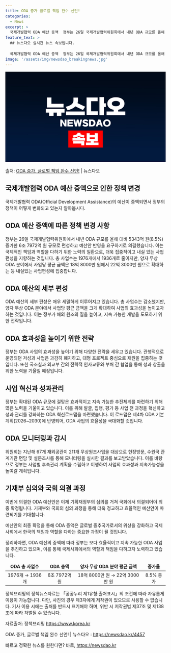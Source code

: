 ```yaml
---
title: ODA 증가 글로벌 책임 완수 선언!
categories:
  - News
excerpt: >
  국제개발협력 ODA 예산 증액  정부는 26일 국제개발협력위원회에서 내년 ODA 규모를 올해 대비 5343억…
feature_text: >
  ## 뉴스다오 실시간 뉴스 속보입니다.

  국제개발협력 ODA 예산 증액  정부는 26일 국제개발협력위원회에서 내년 ODA 규모를 올해 대비 5343억…
image: '/assets/img/newsdao_breakingnews.jpg'
---
```


![뉴스다오 속보](/assets/img/newsdao_breakingnews.jpg)

<p>출처: <a href="https://newsdao.kr/4457" rel="dofollow">ODA 증가, 글로벌 책임 완수 선언!</a> | 뉴스다오</p>

<h2>국제개발협력 ODA 예산 증액으로 인한 정책 변경</h2>

<p data-ke-size="size16">국제개발협력 ODA(Official Development Assistance)의 예산이 증액되면서 정부의 정책이 어떻게 변화되고 있는지 알아봅시다.</p>

<h2 data-ke-size="size26">ODA 예산 증액에 따른 정책 변경 사항</h2>

<p data-ke-size="size16">정부는 26일 국제개발협력위원회에서 내년 ODA 규모를 올해 대비 5343억 원(8.5%) 증가한 6조 7972억 원 규모로 편성하고 예산안 반영을 요구하기로 의결했습니다. 이는 국제적인 책임과 역할을 다하기 위한 노력의 일환으로, 더욱 집중적이고 내실 있는 사업편성을 지향하는 것입니다. 총 사업수는 1976개에서 1936개로 줄이지만, 양자 무상 ODA 분야에서 사업당 평균 금액은 18억 8000만 원에서 22억 3000만 원으로 확대하는 등 내실있는 사업편성에 집중합니다.</p>

<h2 data-ke-size="size26">ODA 예산의 세부 편성</h2>

<p data-ke-size="size16">ODA 예산의 세부 편성은 매우 세밀하게 이루어지고 있습니다. 총 사업수는 감소했지만, 양자 무상 ODA 분야에서 사업당 평균 금액을 크게 확대하여 사업의 효과성을 높이고자 하는 것입니다. 이는 정부가 해외 원조의 질을 높이고, 지속 가능한 개발을 도모하기 위한 전략입니다.</p>

<h2 data-ke-size="size26">ODA 효과성을 높이기 위한 전략</h2>

<p data-ke-size="size16">정부는 ODA 사업의 효과성을 높이기 위해 다양한 전략을 세우고 있습니다. 관행적으로 운영되던 저성과 사업은 과감히 폐지하고, 대형 프로젝트 중심으로 재원을 집중하는 것입니다. 또한 국조실과 외교부 간의 전략적 인사교류와 부처 간 협업을 통해 성과 창출을 위한 노력을 기울일 예정입니다.</p>

<h2 data-ke-size="size26">사업 혁신과 성과관리</h2>

<p data-ke-size="size16">정부는 확대된 ODA 규모에 걸맞은 효과적이고 지속 가능한 추진체계를 마련하기 위해 많은 노력을 기울이고 있습니다. 이를 위해 발굴, 집행, 평가 등 사업 전 과정을 혁신하고 성과 관리를 강화하는 ODA 혁신로드맵을 마련했습니다. 이 로드맵은 제4차 ODA 기본계획(2026~2030)에 반영되어, ODA 사업의 효율성을 극대화할 것입니다.</p>

<h2 data-ke-size="size26">ODA 모니터링과 감시</h2>

<p data-ke-size="size16">위원회는 지난해 67개 재외공관이 211개 무상원조사업을 대상으로 현장방문, 수원국 관계기관 면담 및 설문조사를 통해 모니터링을 실시한 결과를 보고받았습니다. 이를 바탕으로 정부는 사업별 후속관리 계획을 수립하고 이행하여 사업의 효과성과 지속가능성을 높여갈 계획입니다.</p>

<h2 data-ke-size="size26">기재부 심의와 국회 의결 과정</h2>

<p data-ke-size="size16">이번에 의결한 ODA 예산안은 이제 기획재정부의 심의를 거쳐 국회에서 의결되어야 최종 확정됩니다. 기재부와 국회의 심의 과정을 통해 더욱 정교하고 효율적인 예산안이 마련되기를 기대합니다.</p>

<p data-ke-size="size16">예산안의 최종 확정을 통해 ODA 증액은 글로벌 중추국가로서의 위상을 강화하고 국제사회에서 한국의 책임과 역할을 다하는 중요한 과정이 될 것입니다.</p>

<p data-ke-size="size16">정리하자면, ODA 예산의 증액에 따라 정부는 보다 효율적이고 지속 가능한 ODA 사업을 추진하고 있으며, 이를 통해 국제사회에서의 역할과 책임을 다하고자 노력하고 있습니다.</p>

<table>
	<thead>
		<tr>
			<td style="text-align: center; height: 17px;"><b>ODA 총 사업수</b></td>
			<td style="text-align: center; height: 17px;"><b>ODA 총액</b></td>
			<td style="text-align: center; height: 17px;"><b>양자 무상 ODA 분야 평균 금액</b></td>
			<td style="text-align: center; height: 17px;"><b>증가율</b></td>
		</tr>
	</thead>
	<tbody>
		<tr>
			<td style="text-align: center; height: 17px;">1976개 → 1936개</td>
			<td style="text-align: center; height: 17px;">6조 7972억 원</td>
			<td style="text-align: center; height: 17px;">18억 8000만 원 → 22억 3000만 원</td>
			<td style="text-align: center; height: 17px;">8.5% 증가</td>
		</tr>
	</tbody>
</table>

<p data-ke-size="size16">정책브리핑의 정책뉴스자료는 「공공누리 제1유형:출처표시」의 조건에 따라 자유롭게 이용이 가능합니다. 다만, 사진의 경우 제3자에게 저작권이 있으므로 사용할 수 없습니다. 기사 이용 시에는 출처를 반드시 표기해야 하며, 위반 시 저작권법 제37조 및 제138조에 따라 처벌될 수 있습니다.</p>
<p data-ke-size="size16">자료출처: 정책브리핑 <a href="https://https://www.korea.kr">https://www.korea.kr</a></p>
<p data-ke-size="size16">ODA 증가, 글로벌 책임 완수 선언! | 뉴스다오 : <a href="https://newsdao.kr/4457">https://newsdao.kr/4457</a></p> 

빠르고 정확한 뉴스를 원한다면? 바로, <a href="https://newsdao.kr" rel="dofollow">https://newsdao.kr</a>


    
